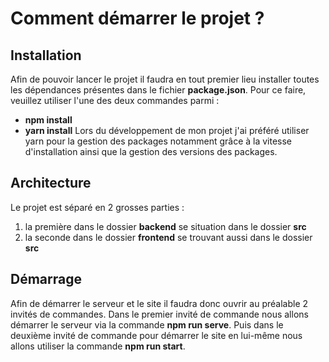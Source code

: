# Comment démarrer le projet ?
## Installation
Afin de pouvoir lancer le projet il faudra en tout premier lieu installer toutes les dépendances présentes dans le fichier **package.json**.
Pour ce faire, veuillez utiliser l'une des deux commandes parmi :
- **npm install**
- **yarn install**
Lors du développement de mon projet j'ai préféré utiliser yarn pour la gestion des packages notamment grâce à la vitesse d'installation ainsi que la gestion des versions des packages.
## Architecture
Le projet est séparé en 2 grosses parties :
1. la première dans le dossier **backend** se situation dans le dossier **src**
2. la seconde dans le dossier **frontend** se trouvant aussi dans le dossier **src**
## Démarrage
Afin de démarrer le serveur et le site il faudra donc ouvrir au préalable 2 invités de commandes.
Dans le premier invité de commande nous allons démarrer le serveur via la commande **npm run serve**.
Puis dans le deuxième invité de commande pour démarrer le site en lui-même nous allons utiliser la commande **npm run start**.
